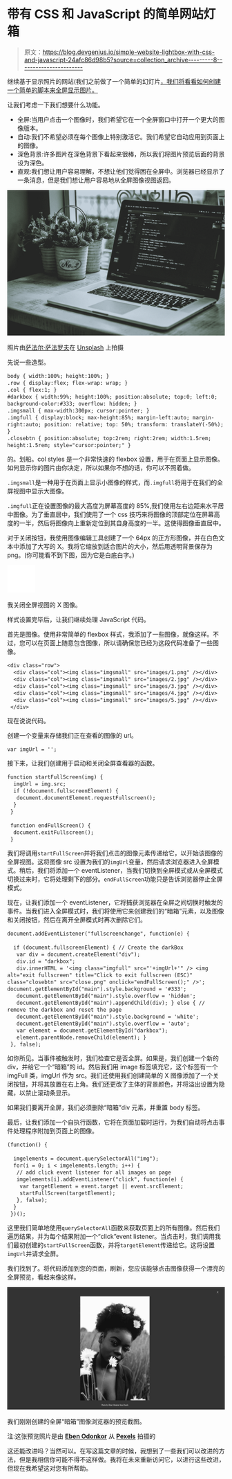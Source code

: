# 带有 CSS 和 JavaScript 的简单网站灯箱

> 原文：<https://blog.devgenius.io/simple-website-lightbox-with-css-and-javascript-24afc86d98b5?source=collection_archive---------8----------------------->

继续基于显示照片的网站(我们之前做了一个简单的幻灯片[，我们将看看如何创建一个简单的脚本来全屏显示图片。](https://medium.com/dev-genius/creating-a-simple-web-slideshow-with-html-and-javascript-b4feec8636ce)

让我们考虑一下我们想要什么功能。

*   全屏:当用户点击一个图像时，我们希望它在一个全屏窗口中打开一个更大的图像版本。
*   自动:我们不希望必须在每个图像上特别激活它。我们希望它自动应用到页面上的图像。
*   深色背景:许多图片在深色背景下看起来很棒，所以我们将图片预览后面的背景设为深色。
*   直观:我们想让用户容易理解，不想让他们觉得困在全屏中。浏览器已经显示了一条消息，但是我们想让用户容易地从全屏图像视图返回。

![](img/2e1a91e66bf14b327acaa1fc1e126b47.png)

照片由[萨法尔·萨法罗夫](https://unsplash.com/@codestorm?utm_source=medium&utm_medium=referral)在 [Unsplash](https://unsplash.com?utm_source=medium&utm_medium=referral) 上拍摄

先说一些造型。

```
body { width:100%; height:100%; }
.row { display:flex; flex-wrap: wrap; }
.col { flex:1; }
#darkbox { width:99%; height:100%; position:absolute; top:0; left:0; background-color:#333; overflow: hidden; }
.imgsmall { max-width:300px; cursor:pointer; }
.imgfull { display:block; max-height:85%; margin-left:auto; margin-right:auto; position: relative; top: 50%; transform: translateY(-50%); }
.closebtn { position:absolute; top:2rem; right:2rem; width:1.5rem; height:1.5rem; style="cursor:pointer;" }
```

的。划船。col styles 是一个非常快速的 flexbox 设置，用于在页面上显示图像。如何显示你的图片由你决定，所以如果你不想的话，你可以不照着做。

`.imgsmall`是一种用于在页面上显示小图像的样式，而`.imgfull`将用于在我们的全屏视图中显示大图像。

`.imgfull`正在设置图像的最大高度为屏幕高度的 85%,我们使用左右边距来水平居中图像。为了垂直居中，我们使用了一个 css 技巧来将图像的顶部定位在屏幕高度的一半，然后将图像向上重新定位到其自身高度的一半。这使得图像垂直居中。

对于关闭按钮，我使用图像编辑工具创建了一个 64px 的正方形图像，并在白色文本中添加了大写的 X。我将它缩放到适合图片的大小，然后用透明背景保存为 png。(你可能看不到下图，因为它是白底白字。)

![](img/8a64ded06ebb6f7e00af52c9a05cc9a3.png)

我关闭全屏视图的 X 图像。

样式设置完毕后，让我们继续处理 JavaScript 代码。

首先是图像。使用非常简单的 flexbox 样式，我添加了一些图像，就像这样。不过，您可以在页面上随意包含图像，所以请确保您已经为这段代码准备了一些图像。

```
<div class="row">
  <div class="col"><img class="imgsmall" src="images/1.png" /></div>
  <div class="col"><img class="imgsmall" src="images/2.jpg" /></div>
  <div class="col"><img class="imgsmall" src="images/3.jpg" /></div>
  <div class="col"><img class="imgsmall" src="images/4.jpg" /></div>
  <div class="col"><img class="imgsmall" src="images/5.jpg" /></div>
 </div>
```

现在说说代码。

创建一个变量来存储我们正在查看的图像的 url。

```
var imgUrl = '';
```

接下来，让我们创建用于启动和关闭全屏查看器的函数。

```
function startFullScreen(img) {
  imgUrl = img.src;
  if (!document.fullscreenElement) {
   document.documentElement.requestFullscreen();
  }
 }

 function endFullScreen() {
  document.exitFullscreen();
 }
```

我们将调用`startFullScreen`并将我们点击的图像元素传递给它，以开始该图像的全屏视图。这将图像 src 设置为我们的`imgUrl`变量，然后请求浏览器进入全屏模式。稍后，我们将添加一个 eventListener，当我们切换到全屏模式或从全屏模式切换过来时，它将处理剩下的部分。`endFullScreen`功能只是告诉浏览器停止全屏模式。

现在，让我们添加一个 eventListener，它将捕获浏览器在全屏之间切换时触发的事件。当我们进入全屏模式时，我们将使用它来创建我们的“暗箱”元素，以及图像和关闭按钮，然后在离开全屏模式时再次删除它们。

```
document.addEventListener("fullscreenchange", function(e) {

  if (document.fullscreenElement) { // Create the darkBox
   var div = document.createElement("div");
   div.id = "darkbox";
   div.innerHTML = '<img class="imgfull" src="'+imgUrl+'" /> <img alt="exit fullscreen" title="Click to exit fullscreen (ESC)" class="closebtn" src="close.png" onclick="endFullScreen();" />'; document.getElementById("main").style.background = '#333';
   document.getElementById("main").style.overflow = 'hidden';
   document.getElementById("main").appendChild(div); } else { // remove the darkbox and reset the page
   document.getElementById("main").style.background = 'white';
   document.getElementById("main").style.overflow = 'auto';
   var element = document.getElementById("darkbox");
   element.parentNode.removeChild(element); }
 }, false);
```

如你所见。当事件被触发时，我们检查它是否全屏。如果是，我们创建一个新的 div，并给它一个“暗箱”的 id。然后我们用 image 标签填充它，这个标签有一个 imgFull 类，imgUrl 作为 src。我们还使用我们创建简单的 X 图像添加了一个关闭按钮，并将其放置在右上角。我们还更改了主体的背景颜色，并将溢出设置为隐藏，以禁止滚动条显示。

如果我们要离开全屏，我们必须删除“暗箱”div 元素，并重置 body 标签。

最后，让我们添加一个自执行函数，它将在页面加载时运行，为我们自动将点击事件处理程序附加到页面上的图像。

```
(function() {

  imgelements = document.querySelectorAll("img");
  for(i = 0; i < imgelements.length; i++) {
   // add click event listener for all images on page
   imgelements[i].addEventListener("click", function(e) {
    var targetElement = event.target || event.srcElement;
    startFullScreen(targetElement);
   }, false);
  }
 })();
```

这里我们简单地使用`querySelectorAll`函数来获取页面上的所有图像。然后我们遍历结果，并为每个结果附加一个“click”event listener。当点击时，我们调用我们最初创建的`startFullScreen`函数，并将`targetElement`传递给它。这将设置`imgUrl`并请求全屏。

我们找到了。将代码添加到您的页面，刷新，您应该能够点击图像获得一个漂亮的全屏预览，看起来像这样。

![](img/dba9706c41a21cb9c96aa32e5253aa09.png)

我们刚刚创建的全屏“暗箱”图像浏览器的预览截图。

注:这张预览照片是由 [**Eben Odonkor**](https://www.pexels.com/@eben-odonkor-1531463?utm_content=attributionCopyText&utm_medium=referral&utm_source=pexels) 从 [**Pexels**](https://www.pexels.com/photo/grayscale-photo-of-woman-with-daisy-on-ear-2951142/?utm_content=attributionCopyText&utm_medium=referral&utm_source=pexels) 拍摄的

这还能改进吗？当然可以。在写这篇文章的时候，我想到了一些我们可以改进的方法，但是我相信你可能不得不这样做。我将在未来重新访问它，以进行这些改进，但现在我希望这对您有所帮助。